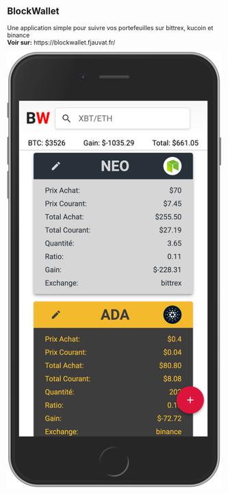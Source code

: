 ## BlockWallet

<p>
Une application simple pour suivre vos portefeuilles sur bittrex, kucoin et binance <br/>
<b>Voir sur:</b> https://blockwallet.fjauvat.fr/
</p>
<img src="./client/public/img/blockwallet.fjauvat.fr.png" width="500"/>
